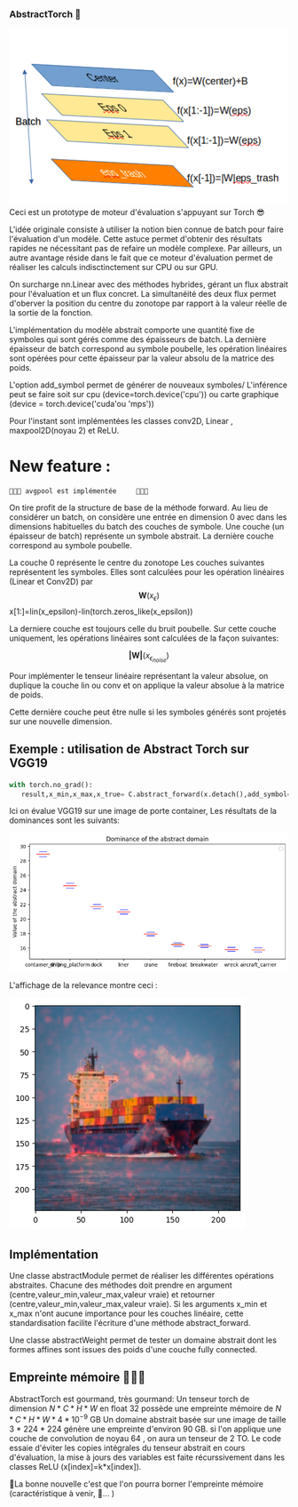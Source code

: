 ### AbstractTorch 🦸

![principe](images/image.png)
Ceci est un prototype de moteur d'évaluation s'appuyant sur Torch 😎

L'idée originale consiste à utiliser la notion bien connue de batch pour faire l'évaluation d'un modèle. Cette astuce permet d'obtenir des résultats rapides ne nécessitant pas de refaire un modèle complexe. 
Par ailleurs, un autre avantage réside dans le fait que ce moteur d'évaluation permet de réaliser les calculs indisctinctement sur CPU ou sur GPU. 

On surcharge nn.Linear avec des méthodes hybrides, gérant un flux abstrait pour l'évaluation et un flux concret. La simultanéité des deux flux permet d'oberver la position du centre du zonotope par rapport à la valeur réelle de la sortie de la fonction. 

L'implémentation du modèle abstrait comporte une quantité fixe de symboles qui sont gérés comme des épaisseurs de batch. La dernière épaisseur de batch correspond au symbole poubelle, les opération linéaires sont opérées pour cette épaisseur par la valeur absolu de la matrice des poids. 

L'option add_symbol permet de générer de nouveaux symboles/ 
L'inférence peut se faire soit sur cpu (device=torch.device('cpu')) ou carte graphique (device = torch.device('cuda'ou 'mps'))

Pour l'instant sont implémentées les classes conv2D, Linear , maxpool2D(noyau 2) et ReLU.
        
# New feature :

 	🥳🥳🥳 avgpool est implémentée 	🥳🥳🥳     

On tire profit de la structure de base
de la méthode forward. Au lieu de considérer un batch, on considère une entrée en dimension 0 avec dans les dimensions habituelles du batch des couches de symbole. Une couche (un épaisseur de batch) représente
un symbole abstrait. La dernière couche correspond au symbole poubelle. 


La couche 0 représente le centre du zonotope
Les couches suivantes représentent les symboles. Elles sont calculées pour les opération linéaires (Linear et Conv2D) par 
$$\textbf{W}(x_\epsilon)$$
    x[1:]=lin(x_epsilon)-lin(torch.zeros_like(x_epsilon))

La derniere couche est toujours celle du bruit poubelle. Sur cette couche uniquement, les opérations linéaires  sont  calculées de la façon suivantes: 

$$\textbf{|W|}(x_{\epsilon_{noise}})$$


Pour implémenter le tenseur linéaire représentant la valeur absolue, on duplique la couche lin ou conv et on applique la valeur absolue à la matrice de poids. 


Cette dernière couche peut être nulle si les symboles générés sont projetés sur une nouvelle dimension. 

## Exemple : utilisation de Abstract Torch sur VGG19 

```python
with torch.no_grad():
   result,x_min,x_max,x_true= C.abstract_forward(x.detach(),add_symbol=True,device=device)
```
Ici on évalue VGG19 sur une image de porte container, 
Les résultats de la dominances sont les suivants: 


![dom boat chart](images/dominance.png)


L'affichage de la relevance montre ceci :

![dom boat chart](images/relevance.png)

## Implémentation
Une classe abstractModule permet de réaliser les différentes opérations abstraites. 
Chacune des méthodes doit prendre en argument (centre,valeur_min,valeur_max,valeur vraie) et retourner (centre,valeur_min,valeur_max,valeur vraie). Si les arguments x_min et x_max n'ont aucune importance pour les couches linéaire, cette standardisation facilite l'écriture d'une méthode abstract_forward.

Une classe abstractWeight permet de tester un domaine abstrait dont les formes affines sont issues des poids d'une couche fully connected. 
 
## Empreinte mémoire 🧑‍🦽‍➡️
AbstractTorch est gourmand, très gourmand:
Un tenseur torch de dimension $N * C * H * W$ en float 32 possède une empreinte mémoire de  $N * C * H * W *4 *10^{-9}$ GB
Un domaine abstrait basée sur une image de taille 3 * 224 * 224 génère une empreinte d'environ 90 GB. 
si l'on applique une couche de convolution de noyau 64 , on aura un tenseur de 2 TO. Le code essaie d'éviter les copies intégrales du tenseur abstrait en cours d'évaluation, la mise à jours des variables est faite récurssivement dans les classes ReLU (x[index]=k*x[index]).

🏃La bonne nouvelle c'est que l'on pourra borner l'empreinte mémoire (caractéristique à venir, 👷... )




